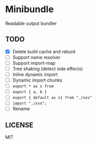 # Minibundle

Readable output bundler

## TODO

- [x] Delete build cache and rebuid
- [ ] Support name resolver
- [ ] Support import-map
- [ ] Tree shaking (detect side effects)
- [ ] Inline dynamic import
- [ ] Dynamic import chunks
- [ ] `export * as x from`
- [ ] `export { a, b }`
- [ ] `export { default as x} from "./xxx"`
- [ ] `import "./xxx";`
- [ ] Rename

## LICENSE

MIT

